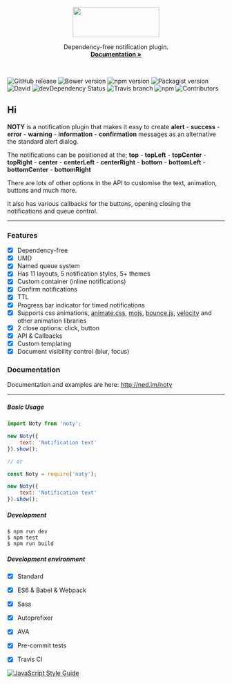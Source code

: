 <p align="center">
  <a href="http://ned.im/noty?ref=readme">
    <img src="http://ned.im/noty/img/projects/noty-v3-logo.png" width=200 height=70>
  </a>

  <p align="center">
    Dependency-free notification plugin.
    <br>
    <a href="http://ned.im/noty"><strong>Documentation &raquo;</strong></a>
  </p>
</p>

<br>

![GitHub release](https://img.shields.io/github/release/needim/noty.svg)
![Bower version](https://img.shields.io/bower/v/noty.svg)
![npm version](https://img.shields.io/npm/v/noty.svg)
![Packagist version](https://img.shields.io/packagist/v/needim/noty.svg)
![David](https://img.shields.io/david/needim/noty.svg)
![devDependency Status](https://img.shields.io/david/dev/needim/noty.svg)
![Travis branch](https://img.shields.io/travis/needim/noty/master.svg)
![npm](https://img.shields.io/npm/dm/noty.svg?label=npm%20downloads)
![Contributors](https://img.shields.io/github/contributors/needim/noty.svg)


## Hi

**NOTY** is a notification plugin that makes it easy to create **alert** - **success** - **error** - **warning** - **information** - **confirmation** messages as an alternative the standard alert dialog.

The notifications can be positioned at the;
**top** - **topLeft** - **topCenter** - **topRight** - **center** - **centerLeft** - **centerRight** - **bottom** - **bottomLeft** - **bottomCenter** - **bottomRight**

There are lots of other options in the API to customise the text, animation, buttons and much more.

It also has various callbacks for the buttons, opening closing the notifications and queue control.

***
### Features
- [x] Dependency-free
- [x] UMD
- [x] Named queue system
- [x] Has 11 layouts, 5 notification styles, 5+ themes
- [x] Custom container (inline notifications)
- [x] Confirm notifications
- [x] TTL
- [x] Progress bar indicator for timed notifications
- [x] Supports css animations, [animate.css](https://github.com/daneden/animate.css), [mojs](https://github.com/legomushroom/mojs), [bounce.js](https://github.com/tictail/bounce.js), [velocity](https://github.com/julianshapiro/velocity) and other animation libraries
- [x] 2 close options: click, button
- [x] API & Callbacks
- [x] Custom templating
- [x] Document visibility control (blur, focus)

### Documentation
Documentation and examples are here: <http://ned.im/noty>

***

##### Basic Usage
```js
import Noty from 'noty';

new Noty({
    text: 'Notification text'
}).show();

// or

const Noty = require('noty');

new Noty({
    text: 'Notification text'
}).show();

```

##### Development
```console
$ npm run dev
$ npm test
$ npm run build
```

##### Development environment
- [x] Standard
- [x] ES6 & Babel & Webpack
- [x] Sass
- [x] Autoprefixer
- [x] AVA
- [x] Pre-commit tests
- [x] Travis CI


[![JavaScript Style Guide](https://cdn.rawgit.com/feross/standard/master/badge.svg)](https://github.com/feross/standard)
